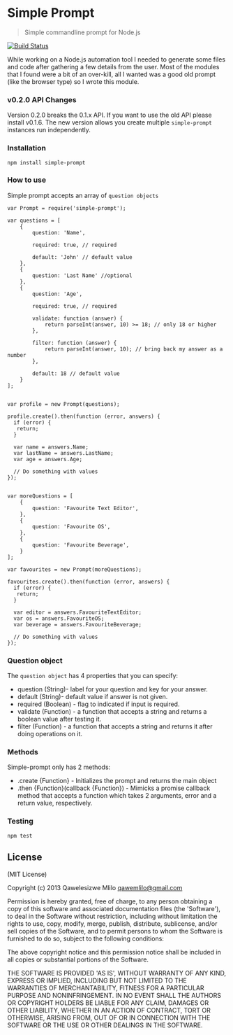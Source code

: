 # Simple Prompt
> Simple commandline prompt for Node.js

[![Build Status](https://travis-ci.org/qawemlilo/prompt.png)](https://travis-ci.org/qawemlilo/prompt)

While working on a Node.js automation tool I needed to generate some files and code after gathering a few details from the user. Most of the modules that I found were a bit of an over-kill, all I wanted was a good old prompt (like the browser type) so I wrote this module. 

### v0.2.0 API Changes
Version 0.2.0 breaks the 0.1.x API. If you want to use the old API please install v0.1.6.
The new version  allows you create multiple `simple-prompt` instances run independently.

### Installation

````
npm install simple-prompt 
````

### How to use

Simple prompt accepts an array of `question objects`

````
var Prompt = require('simple-prompt');

var questions = [
    {
        question: 'Name',
        
        required: true, // required
        
        default: 'John' // default value
    },
    {
        question: 'Last Name' //optional
    },
    {
        question: 'Age',
        
        required: true, // required
        
        validate: function (answer) {
            return parseInt(answer, 10) >= 18; // only 18 or higher
        },
        
        filter: function (answer) {
            return parseInt(answer, 10); // bring back my answer as a number
        },
        
        default: 18 // default value
    }
];


var profile = new Prompt(questions);

profile.create().then(function (error, answers) {
  if (error) {
   return;
  }

  var name = answers.Name;
  var lastName = answers.LastName;
  var age = answers.Age;

  // Do something with values
});


var moreQuestions = [
    {
        question: 'Favourite Text Editor',
    },
    {
        question: 'Favourite OS',
    },
    {
        question: 'Favourite Beverage',
    }
];

var favourites = new Prompt(moreQuestions);

favourites.create().then(function (error, answers) {
  if (error) {
   return;
  }

  var editor = answers.FavouriteTextEditor;
  var os = answers.FavouriteOS;
  var beverage = answers.FavouriteBeverage;

  // Do something with values
});

````

### Question object
The `question object` has 4 properties that you can specify:

 - question (String)- label for your question and key for your answer.
 - default (String)- default value if answer is not given.
 - required (Boolean) - flag to indicated if input is required.
 - validate (Function) - a function that accepts a string and returns a boolean value after testing it.
 - filter (Function) - a function that accepts a string and returns it after doing operations on it.


### Methods
Simple-prompt only has 2 methods:

 - .create {Function} - Initializes the prompt and returns the main object
 - .then {Function}(callback {Function}) - Mimicks a promise callback method that accepts a function which takes 2 arguments, error and a return value, respectively.
 
### Testing
```
npm test
```



## License

(MIT License)

Copyright (c) 2013 Qawelesizwe Mlilo <qawemlilo@gmail.com>

Permission is hereby granted, free of charge, to any person obtaining a copy of this software and associated documentation files (the 'Software'), to deal in the Software without restriction, including without limitation the rights to use, copy, modify, merge, publish, distribute, sublicense, and/or sell copies of the Software, and to permit persons to whom the Software is furnished to do so, subject to the following conditions:

The above copyright notice and this permission notice shall be included in all copies or substantial portions of the Software.

THE SOFTWARE IS PROVIDED 'AS IS', WITHOUT WARRANTY OF ANY KIND, EXPRESS OR IMPLIED, INCLUDING BUT NOT LIMITED TO THE WARRANTIES OF MERCHANTABILITY, FITNESS FOR A PARTICULAR PURPOSE AND NONINFRINGEMENT. IN NO EVENT SHALL THE AUTHORS OR COPYRIGHT HOLDERS BE LIABLE FOR ANY CLAIM, DAMAGES OR OTHER LIABILITY, WHETHER IN AN ACTION OF CONTRACT, TORT OR OTHERWISE, ARISING FROM, OUT OF OR IN CONNECTION WITH THE SOFTWARE OR THE USE OR OTHER DEALINGS IN THE SOFTWARE.
